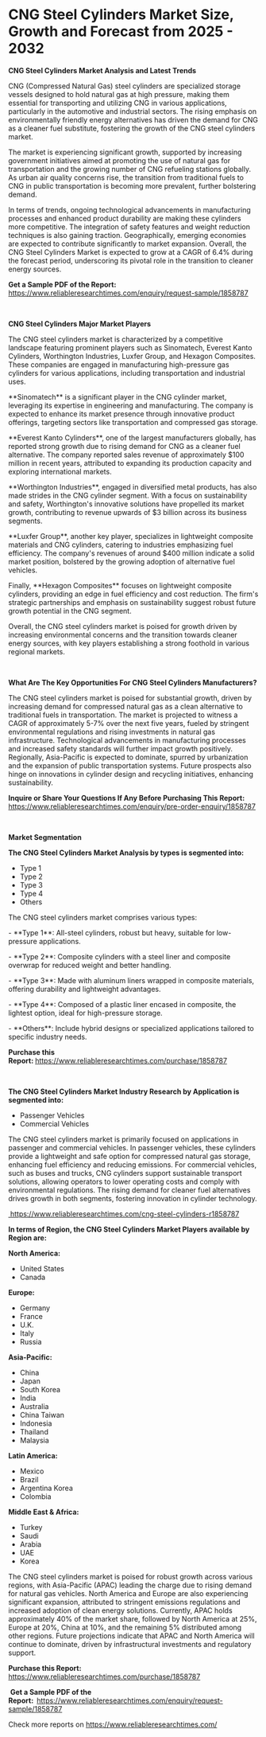 <p><h1>CNG Steel Cylinders Market Size, Growth and Forecast from 2025 - 2032</h1></p><p><strong>CNG Steel Cylinders Market Analysis and Latest Trends</strong></p>
<p><p>CNG (Compressed Natural Gas) steel cylinders are specialized storage vessels designed to hold natural gas at high pressure, making them essential for transporting and utilizing CNG in various applications, particularly in the automotive and industrial sectors. The rising emphasis on environmentally friendly energy alternatives has driven the demand for CNG as a cleaner fuel substitute, fostering the growth of the CNG steel cylinders market.</p><p>The market is experiencing significant growth, supported by increasing government initiatives aimed at promoting the use of natural gas for transportation and the growing number of CNG refueling stations globally. As urban air quality concerns rise, the transition from traditional fuels to CNG in public transportation is becoming more prevalent, further bolstering demand.</p><p>In terms of trends, ongoing technological advancements in manufacturing processes and enhanced product durability are making these cylinders more competitive. The integration of safety features and weight reduction techniques is also gaining traction. Geographically, emerging economies are expected to contribute significantly to market expansion. Overall, the CNG Steel Cylinders Market is expected to grow at a CAGR of 6.4% during the forecast period, underscoring its pivotal role in the transition to cleaner energy sources.</p></p>
<p><strong>Get a Sample PDF of the Report:&nbsp;</strong> <a href="https://www.reliableresearchtimes.com/enquiry/request-sample/1858787?utm_campaign=2997&utm_medium=2&utm_source=Github&utm_content=ia&utm_term=12042025&utm_id=cng-steel-cylinders">https://www.reliableresearchtimes.com/enquiry/request-sample/1858787</a></p>
<p>&nbsp;</p>
<p><strong>CNG Steel Cylinders Major Market Players</strong></p>
<p><p>The CNG steel cylinders market is characterized by a competitive landscape featuring prominent players such as Sinomatech, Everest Kanto Cylinders, Worthington Industries, Luxfer Group, and Hexagon Composites. These companies are engaged in manufacturing high-pressure gas cylinders for various applications, including transportation and industrial uses.</p><p>**Sinomatech** is a significant player in the CNG cylinder market, leveraging its expertise in engineering and manufacturing. The company is expected to enhance its market presence through innovative product offerings, targeting sectors like transportation and compressed gas storage.</p><p>**Everest Kanto Cylinders**, one of the largest manufacturers globally, has reported strong growth due to rising demand for CNG as a cleaner fuel alternative. The company reported sales revenue of approximately $100 million in recent years, attributed to expanding its production capacity and exploring international markets.</p><p>**Worthington Industries**, engaged in diversified metal products, has also made strides in the CNG cylinder segment. With a focus on sustainability and safety, Worthington's innovative solutions have propelled its market growth, contributing to revenue upwards of $3 billion across its business segments.</p><p>**Luxfer Group**, another key player, specializes in lightweight composite materials and CNG cylinders, catering to industries emphasizing fuel efficiency. The company's revenues of around $400 million indicate a solid market position, bolstered by the growing adoption of alternative fuel vehicles.</p><p>Finally, **Hexagon Composites** focuses on lightweight composite cylinders, providing an edge in fuel efficiency and cost reduction. The firm's strategic partnerships and emphasis on sustainability suggest robust future growth potential in the CNG segment.</p><p>Overall, the CNG steel cylinders market is poised for growth driven by increasing environmental concerns and the transition towards cleaner energy sources, with key players establishing a strong foothold in various regional markets.</p></p>
<p>&nbsp;</p>
<p><strong>What Are The Key Opportunities For CNG Steel Cylinders Manufacturers?</strong></p>
<p><p>The CNG steel cylinders market is poised for substantial growth, driven by increasing demand for compressed natural gas as a clean alternative to traditional fuels in transportation. The market is projected to witness a CAGR of approximately 5-7% over the next five years, fueled by stringent environmental regulations and rising investments in natural gas infrastructure. Technological advancements in manufacturing processes and increased safety standards will further impact growth positively. Regionally, Asia-Pacific is expected to dominate, spurred by urbanization and the expansion of public transportation systems. Future prospects also hinge on innovations in cylinder design and recycling initiatives, enhancing sustainability.</p></p>
<p><strong>Inquire or Share Your Questions If Any Before Purchasing This Report:</strong> <a href="https://www.reliableresearchtimes.com/enquiry/pre-order-enquiry/1858787?utm_campaign=2997&utm_medium=2&utm_source=Github&utm_content=ia&utm_term=12042025&utm_id=cng-steel-cylinders">https://www.reliableresearchtimes.com/enquiry/pre-order-enquiry/1858787</a></p>
<p>&nbsp;</p>
<p><strong>Market Segmentation</strong></p>
<p><strong>The CNG Steel Cylinders Market Analysis by types is segmented into:</strong></p>
<p><ul><li>Type 1</li><li>Type 2</li><li>Type 3</li><li>Type 4</li><li>Others</li></ul></p>
<p><p>The CNG steel cylinders market comprises various types: </p><p>- **Type 1**: All-steel cylinders, robust but heavy, suitable for low-pressure applications. </p><p>- **Type 2**: Composite cylinders with a steel liner and composite overwrap for reduced weight and better handling. </p><p>- **Type 3**: Made with aluminum liners wrapped in composite materials, offering durability and lightweight advantages. </p><p>- **Type 4**: Composed of a plastic liner encased in composite, the lightest option, ideal for high-pressure storage. </p><p>- **Others**: Include hybrid designs or specialized applications tailored to specific industry needs.</p></p>
<p><strong>Purchase this Report:&nbsp;</strong><a href="https://www.reliableresearchtimes.com/purchase/1858787?utm_campaign=2997&utm_medium=2&utm_source=Github&utm_content=ia&utm_term=12042025&utm_id=cng-steel-cylinders">https://www.reliableresearchtimes.com/purchase/1858787</a></p>
<p>&nbsp;</p>
<p><strong>The CNG Steel Cylinders Market Industry Research by Application is segmented into:</strong></p>
<p><ul><li>Passenger Vehicles</li><li>Commercial Vehicles</li></ul></p>
<p><p>The CNG steel cylinders market is primarily focused on applications in passenger and commercial vehicles. In passenger vehicles, these cylinders provide a lightweight and safe option for compressed natural gas storage, enhancing fuel efficiency and reducing emissions. For commercial vehicles, such as buses and trucks, CNG cylinders support sustainable transport solutions, allowing operators to lower operating costs and comply with environmental regulations. The rising demand for cleaner fuel alternatives drives growth in both segments, fostering innovation in cylinder technology.</p></p>
<p><a href="https://www.reliableresearchtimes.com/cng-steel-cylinders-r1858787?utm_campaign=2997&utm_medium=2&utm_source=Github&utm_content=ia&utm_term=12042025&utm_id=cng-steel-cylinders">&nbsp;https://www.reliableresearchtimes.com/cng-steel-cylinders-r1858787</a></p>
<p><strong>In terms of Region, the CNG Steel Cylinders Market Players available by Region are:</strong></p>
<p>
    <p> <strong> North America: </strong>
        <ul>
            <li>United States</li>
            <li>Canada</li>
        </ul>
        </p> 
    <p> <strong> Europe: </strong>
        <ul>
            <li>Germany</li>
            <li>France</li>
            <li>U.K.</li>
            <li>Italy</li>
            <li>Russia</li>
        </ul>
        </p> 
    <p> <strong> Asia-Pacific: </strong>
        <ul>
            <li>China</li>
            <li>Japan</li>
            <li>South Korea</li>
            <li>India</li>
            <li>Australia</li>
            <li>China Taiwan</li>
            <li>Indonesia</li>
            <li>Thailand</li>
            <li>Malaysia</li>
        </ul>
        </p> 
    <p> <strong> Latin America: </strong>
        <ul>
            <li>Mexico</li>
            <li>Brazil</li>
            <li>Argentina Korea</li>
            <li>Colombia</li>
        </ul>
        </p> 
    <p> <strong> Middle East & Africa: </strong>
        <ul>
            <li>Turkey</li>
            <li>Saudi</li>
            <li>Arabia</li>
            <li>UAE</li>
            <li>Korea</li>
        </ul>
    </p>
    </p>
<p><p>The CNG steel cylinders market is poised for robust growth across various regions, with Asia-Pacific (APAC) leading the charge due to rising demand for natural gas vehicles. North America and Europe are also experiencing significant expansion, attributed to stringent emissions regulations and increased adoption of clean energy solutions. Currently, APAC holds approximately 40% of the market share, followed by North America at 25%, Europe at 20%, China at 10%, and the remaining 5% distributed among other regions. Future projections indicate that APAC and North America will continue to dominate, driven by infrastructural investments and regulatory support.</p></p>
<p><strong>Purchase this Report: </strong><a href="https://www.reliableresearchtimes.com/purchase/1858787?utm_campaign=2997&utm_medium=2&utm_source=Github&utm_content=ia&utm_term=12042025&utm_id=cng-steel-cylinders">https://www.reliableresearchtimes.com/purchase/1858787</a></p>
<p>&nbsp;<strong>Get a Sample PDF of the Report:&nbsp;&nbsp;</strong><a href="https://www.reliableresearchtimes.com/enquiry/request-sample/1858787?utm_campaign=2997&utm_medium=2&utm_source=Github&utm_content=ia&utm_term=12042025&utm_id=cng-steel-cylinders">https://www.reliableresearchtimes.com/enquiry/request-sample/1858787</a></p>
<p><strong></strong></p>
<p>Check more reports on <a href="https://www.reliableresearchtimes.com/?utm_campaign=2997&utm_medium=2&utm_source=Github&utm_content=ia&utm_term=12042025&utm_id=cng-steel-cylinders">https://www.reliableresearchtimes.com/</a></p>